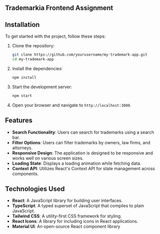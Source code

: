 ## Trademarkia Frontend Assignment

## Installation

To get started with the project, follow these steps:

1. Clone the repository:

   ```bash
   git clone https://github.com/yourusername/my-trademark-app.git
   cd my-trademark-app
   ```
2. Install the dependencies:

   ```bash
   npm install
   ```
3. Start the development server:

   ```bash
   npm start
   ```
4. Open your browser and navigate to `http://localhost:3000`.

## Features

- **Search Functionality**: Users can search for trademarks using a search bar.
- **Filter Options**: Users can filter trademarks by owners, law firms, and attorneys.
- **Responsive Design**: The application is designed to be responsive and works well on various screen sizes.
- **Loading State**: Displays a loading animation while fetching data.
- **Context API**: Utilizes React's Context API for state management across components.

## Technologies Used

- **React**: A JavaScript library for building user interfaces.
- **TypeScript**: A typed superset of JavaScript that compiles to plain JavaScript.
- **Tailwind CSS**: A utility-first CSS framework for styling.
- **React Icons**: A library for including icons in React applications.
- **Material UI**: An open-source React component library
